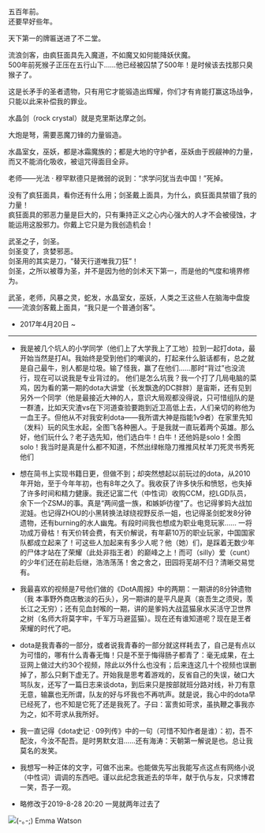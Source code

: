 五百年前。  
还要早好些年。  

天下第一的牌匾送进了不二堂。  

流浪剑客，由疯狂面具先入魔道，不如魔又如何能降妖伏魔。  
500年前死猴子正压在五行山下……他已经被囚禁了500年！是时候该去找那只臭猴子了。  

这是长矛手的圣者遗物，只有用它才能锻造出辉耀，你们才有肯能打赢这场战争，只能以此来补偿我的罪业。  

水晶剑（rock crystal）就是克里斯达摩之剑。  

大炮是弩，需要恶魔刀锋的力量锻造。  

水晶室女，巫妖，都是冰霜魔族的；都是大地的守护者，巫妖由于觊觎神的力量，而又不能消化吸收，被诅咒得面目全非。  

老师——光法 · 穆罕默德只是微弱的说到：“求学问犹当去中国！”死掉。  

没有了疯狂面具，看你还有什么用；剑圣戴上面具，为什么，疯狂面具禁锢了我的力量！  
疯狂面具的邪恶力量是巨大的，只有秉持正义之心内心强大的人才不会被侵蚀，才能运用这股邪力。你戴上它只是为我创造机会！  

武圣之子，剑圣。  
剑圣变了，贪婪邪恶。  
剑圣用的其实是刀，“替天行道唯我刀狂”！  
剑圣，之所以被尊为圣，并不是因为他的剑术天下第一，而是他的气度和境界修为。  

武圣，老师，风暴之灵，蛇发，水晶室女，巫妖，人类之王这些人在脑海中盘旋——流浪剑客戴上面具，“我只是一个普通剑客”。  

- 2017年4月20日 ~ 
* * *  
- 我是被几个坑人的小学同学（他们上了大学我上了工地）拉到一起打dota，最开始当然是打AI。我始终是受到他们的嘲讽的，打起来什么脏话都有，总之就是自己最牛，别人都是垃圾。输了怪我，赢了在他们……那时“背过”也没流行，现在可以说我是专业背过的。
他们是怎么坑我？我一个打了几局电脑的菜鸡，因为看的第一期的dota大讲堂（长发飘逸的DC胖胖）是宙斯，还有见到另外一个同学（他是最接近大神的人，意识大局观都没得说，只可惜组队的是一群渣，比如天灾渣vs在下河道查验要跑到近卫高低上去，人们亲切的称他为一血王子。但他从不对我安利dota——我所谓大神是指能1v9者）在家里先知（发料）玩的风生水起，全图飞各种圈人。于是我就一直玩着两个英雄。那么好，他们玩什么？老子选先知，他们选白牛！白牛！还他妈是solo！全图solo！我当时是真是什么都不知道，不然出绿帐隐刀推推风杖羊刀死灵书秀死他们
- 想在简书上实现书籍日更，但做不到；却突然想起以前玩过的dota，从2010年开始，至于今年年初，也有8年之久了。我收获了许多快乐和愤怒，也失掉了许多时间和精力健康。我还记富二代（中性词）收购CCM，挖LGD队员，余下一个ZSMJ的事。真是“两间盛一族，和嫉妒彷徨”了。也记得爹妈大战加泥娃。也记得ZHOU的小黑转换法球绕视野反杀一姐，也记得圣剑蛇发8分钟遗物，还有burning的水人幽鬼。有段时间我也想成为职业电竞玩家……
一将功成万骨枯！有天价转会费，有天价解说，有年薪10万的职业玩家，中国国家队都成立起来了！可这些人加起来有多少人呢？他（她）们，是踩着无数少年的尸体才站在了荣耀（此处非指王者）的巅峰之上！而可（silly）爱（cunt）的少年们还在前赴后继，浩浩荡荡！舍之舍之，田园将芜胡不归？清晰交易觉有。
- 我最喜欢的视频是7号他们做的《DotA周报》中的两期：一期讲的8分钟遗物（我 本事野外商店散淡的石头），另一期讲的是平凡是真（哀吾生之须臾，羡长江之无穷）；还有见血封喉的一期，讲的是爹妈大战蓝猫泉水买活守卫世界之树（名师大将莫字牢，千军万马避蓝猫）。现在还有谁知道呢？现在是王者荣耀的时代了吧。
- dota是我青春的一部分，或者说我青春的一部分就这样耗去了，自己是有点以为可惜的，哪有什么青春无悔！只是不至于悔得肠子都青了：毫无成果，在土豆网上做过大约30个视频，除此以外什么也没有；后来连这几十个视频也误删掉了，那么只剩下虚无了。开始我是思考着游戏的，反省自己的失误，破口大骂队友，还写了一篇日志来谈dota，到后来只是按部就班分路对线，补刀有意无意，输赢也无所谓，队友的好与坏我也不再吭声。就是说，我心中的dota早已经死了，也不知是它死了还是我死了。子曰：富贵如苛求，虽执鞭之事我亦为之，如不苛求从我所好。
- 我一直记得《dota史记 · 09列传》中的一句（可惜不知作者是谁）：初，吾不配汝，今汝不配吾。是时男默女泪……还有海涛：天朝第一解说是也。总让我莫名的发笑。
- 我想写一种正体的文字，可做不出来。也能做先写出我能写点这点有网络小说（中性词）调调的东西吧。谨以此纪念我逝去的华年，献于仇与友，只求博君一笑，吾子一观。

- 略修改于2019-8-28 20:20 一晃就两年过去了  

![(-｡-;) Emma Watson](http://upload-images.jianshu.io/upload_images/5674982-fd53790d8ff17b64.gif?imageMogr2/auto-orient/strip)
